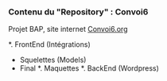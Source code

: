 ### Contenu du "Repository" : Convoi6

Projet BAP, site internet [Convoi6.org](http://convoi6.org)

*. FrontEnd (Intégrations)
  * Squelettes (Models)
  * Final
*. Maquettes
*. BackEnd (Wordpress)

